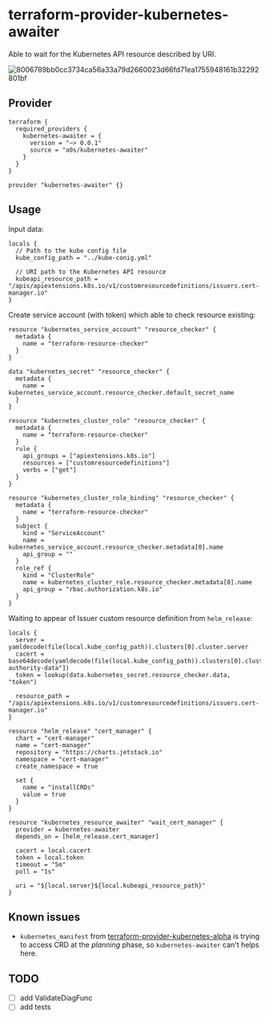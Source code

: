 terraform-provider-kubernetes-awaiter
=====================================

Able to wait for the Kubernetes API resource described by URI.

![8006789bb0cc3734ca56a33a79d2660023d66fd71ea1755948161b32292801bf](https://user-images.githubusercontent.com/418868/107657861-a095d400-6c96-11eb-8b79-df7e07c84f8e.jpg)

Provider
--------

```hcl
terraform {
  required_providers {
    kubernetes-awaiter = {
      version = "~> 0.0.1"
      source = "a0s/kubernetes-awaiter"
    }
  }
}

provider "kubernetes-awaiter" {}
```

Usage
-----

Input data:

```hcl
locals {
  // Path to the kube config file
  kube_config_path = "../kube-conig.yml"
  
  // URI path to the Kubernetes API resource
  kubeapi_resource_path = "/apis/apiextensions.k8s.io/v1/customresourcedefinitions/issuers.cert-manager.io"
}
```

Create service account (with token) which able to check resource existing:

```hcl
resource "kubernetes_service_account" "resource_checker" {
  metadata {
    name = "terraform-resource-checker"
  }
}

data "kubernetes_secret" "resource_checker" {
  metadata {
    name = kubernetes_service_account.resource_checker.default_secret_name
  }
}

resource "kubernetes_cluster_role" "resource_checker" {
  metadata {
    name = "terraform-resource-checker"
  }
  rule {
    api_groups = ["apiextensions.k8s.io"]
    resources = ["customresourcedefinitions"]
    verbs = ["get"]
  }
}

resource "kubernetes_cluster_role_binding" "resource_checker" {
  metadata {
    name = "terraform-resource-checker"
  }
  subject {
    kind = "ServiceAccount"
    name = kubernetes_service_account.resource_checker.metadata[0].name
    api_group = ""
  }
  role_ref {
    kind = "ClusterRole"
    name = kubernetes_cluster_role.resource_checker.metadata[0].name
    api_group = "rbac.authorization.k8s.io"
  }
}
```

Waiting to appear of Issuer custom resource definition from `helm_release`:

```hcl
locals {
  server = yamldecode(file(local.kube_config_path)).clusters[0].cluster.server
  cacert = base64decode(yamldecode(file(local.kube_config_path)).clusters[0].cluster["certificate-authority-data"])
  token = lookup(data.kubernetes_secret.resource_checker.data, "token")
  
  resource_path = "/apis/apiextensions.k8s.io/v1/customresourcedefinitions/issuers.cert-manager.io" 
}

resource "helm_release" "cert_manager" {
  chart = "cert-manager"
  name = "cert-manager"
  repository = "https://charts.jetstack.io"
  namespace = "cert-manager"
  create_namespace = true

  set {
    name = "installCRDs"
    value = true
  }
}

resource "kubernetes_resource_awaiter" "wait_cert_manager" {
  provider = kubernetes-awaiter
  depends_on = [helm_release.cert_manager]

  cacert = local.cacert
  token = local.token
  timeout = "5m"
  poll = "1s"

  uri = "${local.server}${local.kubeapi_resource_path}"
}
```

Known issues
------------

- `kubernetes_manifest` from 
  [terraform-provider-kubernetes-alpha](https://github.com/hashicorp/terraform-provider-kubernetes-alpha) is trying 
  to access CRD at the _planning_ phase, so `kubernetes-awaiter` can't helps here.

TODO
----
- [ ] add ValidateDiagFunc
- [ ] add tests
